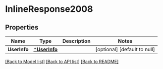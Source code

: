# InlineResponse2008

## Properties
Name | Type | Description | Notes
------------ | ------------- | ------------- | -------------
**UserInfo** | [***UserInfo**](UserInfo.md) |  | [optional] [default to null]

[[Back to Model list]](../README.md#documentation-for-models) [[Back to API list]](../README.md#documentation-for-api-endpoints) [[Back to README]](../README.md)


